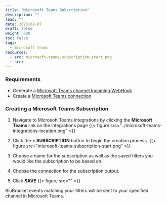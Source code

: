 ```yaml
---
title: "Microsoft Teams Subscription"
description: ""
lead: ""
date: 2023-02-07
draft: false
weight: 500
toc: false
tags:
  - microsoft teams
resources:
  - src: microsoft-teams-subscription-start.png
  - src:
---
```


### Requirements

- Generate a [Microsoft Teams channel Incoming WebHook](https://learn.microsoft.com/en-us/microsoftteams/platform/webhooks-and-connectors/how-to/add-incoming-webhook?tabs=dotnet#create-incoming-webhooks-1)
- Create a [Microsoft Teams connection](/how-to/messaging/microsoftteams/connection/)

### Creating a Microsoft Teams Subscription

1. Navigate to Microsoft Teams integrations by clicking the **Microsoft Teams** link on the integrations page
{{< figure src="../microsoft-teams-integrations-location.png" >}}

2. Click the **+ SUBSCRIPTION** button to begin the creation process.
{{< figure src="microsoft-teams-subscription-start.png" >}}

3. Choose a name for the subscription as well as the saved filters you would like the subscription to be based on.

4. Choose the connection for the subscription output.

5. Click **SAVE**
{{< figure src="" >}}

BluBracket events matching your filters will be sent to your specified channel in Microsoft Teams.
